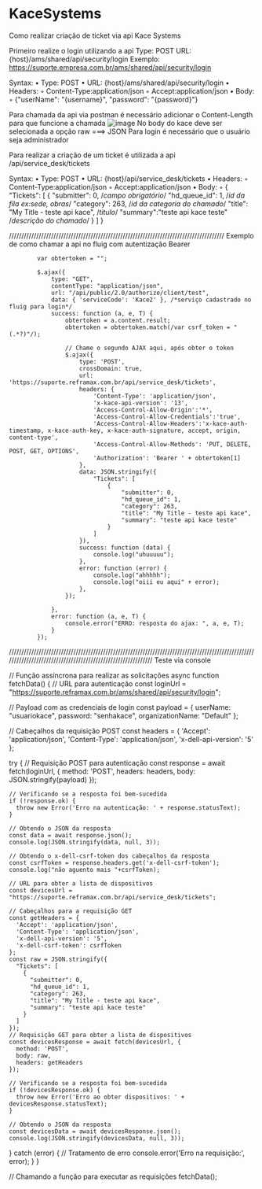 # KaceSystems
Como realizar criação de ticket via api Kace Systems

Primeiro realize o login utilizando a api 
Type: POST
URL: {host}/ams/shared/api/security/login
Exemplo:
https://suporte.empresa.com.br/ams/shared/api/security/login

Syntax:
• Type: POST
• URL: {host}/ams/shared/api/security/login
• Headers:
◦ Content-Type:application/json
◦ Accept:application/json
• Body:
◦ {"userName": "{username}", "password": "{password}"}

Para chamada da api via postman é necessário adicionar o Content-Length para que funcione a chamada 
![image](https://github.com/leticiaingrid53/KaceSystems/assets/56976378/a11a11a3-5808-4a52-8579-3a59ceccf763)
No body do kace deve ser selecionada a opção raw ===> JSON
Para login é necessário que o usuário seja administrador

Para realizar a criação de um ticket é utilizada a api /api/service_desk/tickets

Syntax:
• Type: POST
• URL: {host}/api/service_desk/tickets
• Headers:
◦ Content-Type:application/json
◦ Accept:application/json
• Body:
◦ { "Tickets":  [
{
"submitter":  0, /*campo obrigatório*/
"hd_queue_id":  1, /*id da fila ex:sede, obras*/
"category":  263, /*id da categoria do chamado*/
"title":  "My Title - teste api kace", /*titulo*/
"summary":"teste api kace teste" /*descrição do chamado*/
}
]
}

///////////////////////////////////////////////////////////////////////////////////////
Exemplo de como chamar a api no fluig com autentização Bearer

			var obtertoken = "";

			$.ajax({
				type: "GET",
				contentType: "application/json",
				url: "/api/public/2.0/authorize/client/test",
				data: { 'serviceCode': 'Kace2' }, /*serviço cadastrado no fluig para login*/
				success: function (a, e, T) {
					obtertoken = a.content.result;
					obtertoken = obtertoken.match(/var csrf_token = "(.*?)"/);

					// Chame o segundo AJAX aqui, após obter o token
					$.ajax({
						type: 'POST',
						crossDomain: true,
						url: 'https://suporte.reframax.com.br/api/service_desk/tickets',
						headers: {
							'Content-Type': 'application/json',
							'x-kace-api-version': '13',
							'Access-Control-Allow-Origin':'*',
							'Access-Control-Allow-Credentials':'true',
							'Access-Control-Allow-Headers':'x-kace-auth-timestamp, x-kace-auth-key, x-kace-auth-signature, accept, origin, content-type',
							'Access-Control-Allow-Methods': 'PUT, DELETE, POST, GET, OPTIONS',
							'Authorization': 'Bearer ' + obtertoken[1]
						},
						data: JSON.stringify({
							"Tickets": [
								{
									"submitter": 0,
									"hd_queue_id": 1,
									"category": 263,
									"title": "My Title - teste api kace",
									"summary": "teste api kace teste"
								}
							]
						}),
						success: function (data) {
							console.log("uhuuuuu");
						},
						error: function (error) {
							console.log("ahhhhh");
							console.log("oiii eu aqui" + error);
						},
					});

				},
				error: function (a, e, T) {
					console.error("ERRO: resposta do ajax: ", a, e, T);
				}
			});
   /////////////////////////////////////////////////////////////////////////////////////////////////////////////////////////////////////////////////////////////
   Teste via console
   
   // Função assíncrona para realizar as solicitações
async function fetchData() {
  // URL para autenticação
  const loginUrl = "https://suporte.reframax.com.br/ams/shared/api/security/login";
 
  // Payload com as credenciais de login
  const payload = {
    userName: "usuariokace",
    password: "senhakace",
    organizationName: "Default"
  };
 
  // Cabeçalhos da requisição POST
  const headers = {
    'Accept': 'application/json',
    'Content-Type': 'application/json',
    'x-dell-api-version': '5'
  };
 
  try {
    // Requisição POST para autenticação
    const response = await fetch(loginUrl, {
      method: 'POST',
      headers: headers,
      body: JSON.stringify(payload)
    });
 
    // Verificando se a resposta foi bem-sucedida
    if (!response.ok) {
      throw new Error('Erro na autenticação: ' + response.statusText);
    }
 
    // Obtendo o JSON da resposta
    const data = await response.json();
    console.log(JSON.stringify(data, null, 3));
 
    // Obtendo o x-dell-csrf-token dos cabeçalhos da resposta
    const csrfToken = response.headers.get('x-dell-csrf-token');
    console.log("não aguento mais "+csrfToken);
 
    // URL para obter a lista de dispositivos
    const devicesUrl = "https://suporte.reframax.com.br/api/service_desk/tickets";
 
    // Cabeçalhos para a requisição GET
    const getHeaders = {
      'Accept': 'application/json',
      'Content-Type': 'application/json',
      'x-dell-api-version': '5',
      'x-dell-csrf-token': csrfToken
    };
    const raw = JSON.stringify({
      "Tickets": [
        {
          "submitter": 0,
          "hd_queue_id": 1,
          "category": 263,
          "title": "My Title - teste api kace",
          "summary": "teste api kace teste"
        }
      ]
    });
    // Requisição GET para obter a lista de dispositivos
    const devicesResponse = await fetch(devicesUrl, {
      method: 'POST',
      body: raw,
      headers: getHeaders
    });
 
    // Verificando se a resposta foi bem-sucedida
    if (!devicesResponse.ok) {
      throw new Error('Erro ao obter dispositivos: ' + devicesResponse.statusText);
    }
 
    // Obtendo o JSON da resposta
    const devicesData = await devicesResponse.json();
    console.log(JSON.stringify(devicesData, null, 3));
 
  } catch (error) {
    // Tratamento de erro
    console.error('Erro na requisição:', error);
  }
}
 
// Chamando a função para executar as requisições
fetchData();
